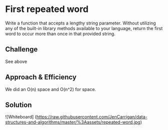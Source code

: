 # First repeated word
Write a function that accepts a lengthy string parameter.
Without utilizing any of the built-in library methods available to your language, return the first word to occur more than once in that provided string.

## Challenge
See above

## Approach & Efficiency
We did an O(n) space and O(n^2) for space.

## Solution
![Whiteboard] (https://raw.githubusercontent.com/JenCarrigan/data-structures-and-algorithms/master/%3Aassets/repeated-word.jpg)